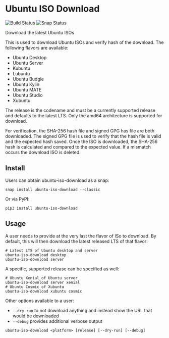 # Ubuntu ISO Download

[![Build Status](https://travis-ci.org/powersj/ubuntu-iso-download.svg?branch=master)](https://travis-ci.org/powersj/ubuntu-iso-download) [![Snap Status](https://build.snapcraft.io/badge/powersj/ubuntu-iso-download.svg)](https://build.snapcraft.io/user/powersj/ubuntu-iso-download)

Download the latest Ubuntu ISOs

This is used to download Ubuntu ISOs and verify hash of the download. The following flavors are available:

* Ubuntu Desktop
* Ubuntu Server
* Kubuntu
* Lubuntu
* Ubuntu Budgie
* Ubuntu Kylin
* Ubuntu MATE
* Ubuntu Studio
* Xubuntu

The release is the codename and must be a currently supported release and defaults to the latest LTS. Only the amd64 architecture is supported for download.

For verification, the SHA-256 hash file and signed GPG has file are both downloaded. The signed GPG file is used to verify that the hash file is valid and the expected hash saved. Once the ISO is downloaded, the SHA-256 hash is calculated and compared to the expected value. If a mismatch occurs the download ISO is deleted.

## Install

Users can obtain ubuntu-iso-download as a snap:

```shell
snap install ubuntu-iso-download --classic
```

Or via PyPI:

```shell
pip3 install ubuntu-iso-download
```

## Usage

A user needs to provide at the very last the flavor of ISo to download. By default, this will then download the latest released LTS of that flavor:

```shell
# Latest LTS of Ubuntu desktop and server
ubuntu-iso-download desktop
ubuntu-iso-download server
```

A specific, supported release can be specified as well:

```shell
# Ubuntu Xenial of Ubuntu server
ubuntu-iso-download server xenial
# Ubuntu Cosmic of Xubuntu
ubuntu-iso-download xubuntu cosmic
```

Other options available to a user:

* `--dry-run` to not download anything and instead show the URL that would be downloaded
* `--debug` provides additional verbose output

```shell
ubuntu-iso-download <platform> [release] [--dry-run] [--debug]
```
